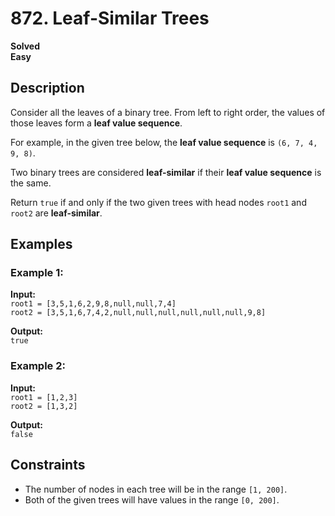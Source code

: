 # 872. Leaf-Similar Trees

**Solved**  
**Easy**  

## Description  
Consider all the leaves of a binary tree. From left to right order, the values of those leaves form a **leaf value sequence**.  

For example, in the given tree below, the **leaf value sequence** is `(6, 7, 4, 9, 8)`.  

Two binary trees are considered **leaf-similar** if their **leaf value sequence** is the same.  

Return `true` if and only if the two given trees with head nodes `root1` and `root2` are **leaf-similar**.  

## Examples  

### Example 1:  
**Input:**  
`root1 = [3,5,1,6,2,9,8,null,null,7,4]`  
`root2 = [3,5,1,6,7,4,2,null,null,null,null,null,null,9,8]`  

**Output:**  
`true`  

### Example 2:  
**Input:**  
`root1 = [1,2,3]`  
`root2 = [1,3,2]`  

**Output:**  
`false`  

## Constraints  
- The number of nodes in each tree will be in the range `[1, 200]`.  
- Both of the given trees will have values in the range `[0, 200]`.  
